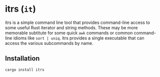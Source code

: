 # itrs (`it`)
itrs is a simple command line tool that provides command-line access to some
useful Rust iterator and string methods. These may be more memorable subtitute for
some quick `awk` commands or common command-line idioms like `sort | uniq`.
itrs provides a single executable that can access the various subcommands by name. 

## Installation
```bash
cargo install itrs
```
